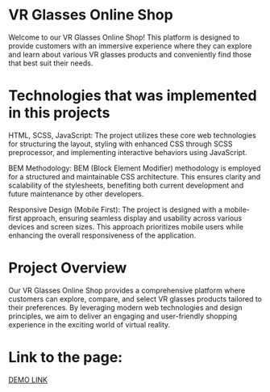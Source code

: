# VR Glasses Online Shop

Welcome to our VR Glasses Online Shop! This platform is designed to provide customers with an immersive experience where they can explore and learn about various VR glasses products and conveniently find those that best suit their needs.

# Technologies that was implemented in this projects
HTML, SCSS, JavaScript: The project utilizes these core web technologies for structuring the layout, styling with enhanced CSS through SCSS preprocessor, and implementing interactive behaviors using JavaScript.

BEM Methodology: BEM (Block Element Modifier) methodology is employed for a structured and maintainable CSS architecture. This ensures clarity and scalability of the stylesheets, benefiting both current development and future maintenance by other developers.

Responsive Design (Mobile First): The project is designed with a mobile-first approach, ensuring seamless display and usability across various devices and screen sizes. This approach prioritizes mobile users while enhancing the overall responsiveness of the application.

# Project Overview
Our VR Glasses Online Shop provides a comprehensive platform where customers can explore, compare, and select VR glasses products tailored to their preferences. By leveraging modern web technologies and design principles, we aim to deliver an engaging and user-friendly shopping experience in the exciting world of virtual reality.
# Link to the page:

[DEMO LINK](https://lmuias.github.io/KateVr-landing/)
